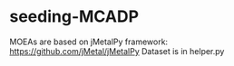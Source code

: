 # seeding-MCADP
MOEAs are based on jMetalPy framework:
https://github.com/jMetal/jMetalPy
Dataset is in helper.py
